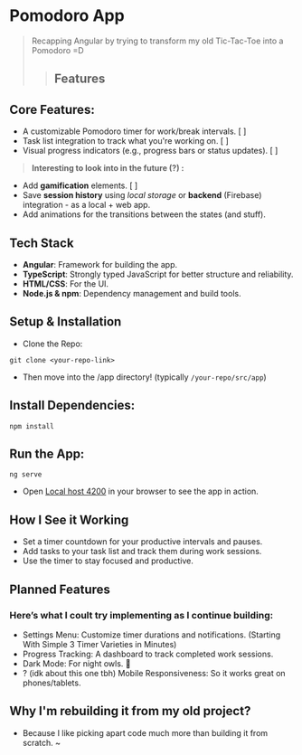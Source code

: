 # Pomodoro App
> Recapping Angular by trying to transform my old Tic-Tac-Toe into a Pomodoro =D 
>> ## Features
>>
## Core Features:

- A customizable Pomodoro timer for work/break intervals. [ ]
- Task list integration to track what you're working on. [ ]
- Visual progress indicators (e.g., progress bars or status updates). [ ]

> **Interesting to look into in the future (?) :**
- Add **gamification** elements. [ ]
- Save **session history** using *local storage* or **backend** (Firebase) integration - as a local + web app.
- Add animations for the transitions between the states (and stuff).

## Tech Stack
- **Angular**: Framework for building the app.  
- **TypeScript**: Strongly typed JavaScript for better structure and reliability.  
- **HTML/CSS**: For the UI.  
- **Node.js & npm**: Dependency management and build tools.  

## Setup & Installation

- Clone the Repo:

```
git clone <your-repo-link>
```

- Then move into the /app directory! (typically `/your-repo/src/app`)

## Install Dependencies:

```
npm install
```

## Run the App:

```
ng serve
```

- Open [Local host 4200](http://localhost:4200) in your browser to see the app in action.

## How I See it Working

- Set a timer countdown for your productive intervals and pauses.
- Add tasks to your task list and track them during work sessions.
- Use the timer to stay focused and productive.

## Planned Features

### Here’s what I coult try implementing as I continue building:

- Settings Menu: Customize timer durations and notifications. (Starting With Simple 3 Timer Varieties in Minutes)
- Progress Tracking: A dashboard to track completed work sessions.
- Dark Mode: For night owls. 🌙 
- ? (idk about this one tbh) Mobile Responsiveness: So it works great on phones/tablets.

## Why I'm rebuilding it from my old project? 

- Because I like picking apart code much more than building it from scratch. ~


